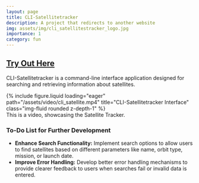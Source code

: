 ```yaml
---
layout: page
title: CLI-Satellitetracker
description: A project that redirects to another website
img: assets/img/cli_satellitestracker_logo.jpg
importance: 1
category: fun
---
```

## [Try Out Here](https://github.com/AdrianoWeid/cli-satellites)

CLI-Satellitetracker is a command-line interface application designed for searching and retrieving information about satellites.

<div class="row justify-content-sm-center">
    <div class="col-sm-8 mt-3 mt-md-0">
        {% include figure.liquid loading="eager" path="/assets/video/cli_satellite.mp4" title="CLI-Satellitetracker Interface" class="img-fluid rounded z-depth-1" %}
    </div>
</div>
<div class="caption">
    This is a video, showcasing the Satellite Tracker.
</div>

### To-Do List for Further Development
- **Enhance Search Functionality:** Implement search options to allow users to find satellites based on different parameters like name, orbit type, mission, or launch date.
- **Improve Error Handling:** Develop better error handling mechanisms to provide clearer feedback to users when searches fail or invalid data is entered.


